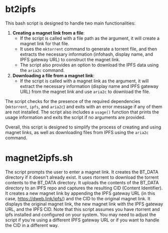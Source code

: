 # bt2ipfs
This bash script is designed to handle two main functionalities:
1. **Creating a magnet link from a file**:
   - If the script is called with a file path as the argument, it will create a magnet link for that file.
   - It uses the `mktorrent` command to generate a torrent file, and then extracts the necessary information (infohash, display name, and IPFS gateway URL) to construct the magnet link.
   - The script also provides an option to download the IPFS data using the `aria2c` command.
2. **Downloading a file from a magnet link**:
   - If the script is called with a magnet link as the argument, it will extract the necessary information (display name and IPFS gateway URL) from the magnet link and use `aria2c` to download the file.

The script checks for the presence of the required dependencies (`mktorrent`, `ipfs`, and `aria2c`) and exits with an error message if any of them are not installed.
The script also includes a `usage()` function that prints the usage information and exits the script if no arguments are provided.

Overall, this script is designed to simplify the process of creating and using magnet links, as well as downloading files from IPFS using the `aria2c` command.

# magnet2ipfs.sh
The script prompts the user to enter a magnet link.
It creates the BT_DATA directory if it doesn't already exist.
It uses rtorrent to download the torrent contents to the BT_DATA directory.
It uploads the contents of the BT_DATA directory to an IPFS repo and captures the resulting CID (Content Identifier).
It creates a new magnet link by appending the IPFS gateway URL (in this case, https://dweb.link/ipfs/) and the CID to the original magnet link.
It displays the original magnet link, the new magnet link with the IPFS gateway URL, and the IPFS CID.
Note that this script assumes you have rtorrent and ipfs installed and configured on your system. You may need to adjust the script if you're using a different IPFS gateway URL or if you want to handle the CID in a different way.
